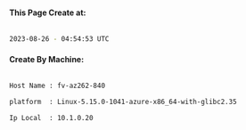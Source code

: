 
   
#### This Page Create at:

```bash

2023-08-26 - 04:54:53 UTC

```

#### Create By Machine:

```bash

Host Name : fv-az262-840

platform  : Linux-5.15.0-1041-azure-x86_64-with-glibc2.35

Ip Local  : 10.1.0.20

```


